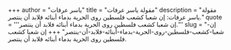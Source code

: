 +++
author = "ياسر عرفات"
title = "مقولة ياسر عرفات"
description = "مقولة ياسر عرفات: إن شعبا كشعب فلسطين روى الحرية بدماء أبنائه فلابد أن ينتصر."
quote = '''إن شعبا كشعب فلسطين روى الحرية بدماء أبنائه فلابد أن ينتصر.'''
slug = "إن-شعبا-كشعب-فلسطين-روى-الحرية-بدماء-أبنائه-فلابد-أن-ينتصر"
+++
إن شعبا كشعب فلسطين روى الحرية بدماء أبنائه فلابد أن ينتصر.
